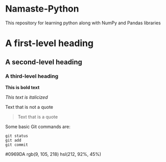 # Namaste-Python
This repository for learning python along with NumPy and Pandas libraries
# A first-level heading
## A second-level heading
### A third-level heading

**This is bold text**

_This text is italicized_

Text that is not a quote

> Text that is a quote

Some basic Git commands are:
```
git status
git add
git commit
```
#0969DA
rgb(9, 105, 218)
hsl(212, 92%, 45%)
